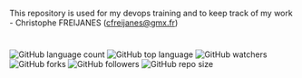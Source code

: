 This repository is used for my devops training and to keep track of my work - Christophe FREIJANES (cfreijanes@gmx.fr)
#
![GitHub language count](https://img.shields.io/github/languages/count/christophe-freijanes/formation?color=darkgrey&style=flat-square)
![GitHub top language](https://img.shields.io/github/languages/top/christophe-freijanes/formation?color=darkblue&style=flat-square) 
![GitHub watchers](https://img.shields.io/github/watchers/christophe-freijanes/formation?color=green&style=flat-square) 
![GitHub forks](https://img.shields.io/github/forks/christophe-freijanes/formation?color=blue&style=flat-square) 
![GitHub followers](https://img.shields.io/github/followers/christophe-freijanes?color=red&style=flat-square) 
![GitHub repo size](https://img.shields.io/github/repo-size/christophe-freijanes/formation?color=yellow&style=flat-square)
